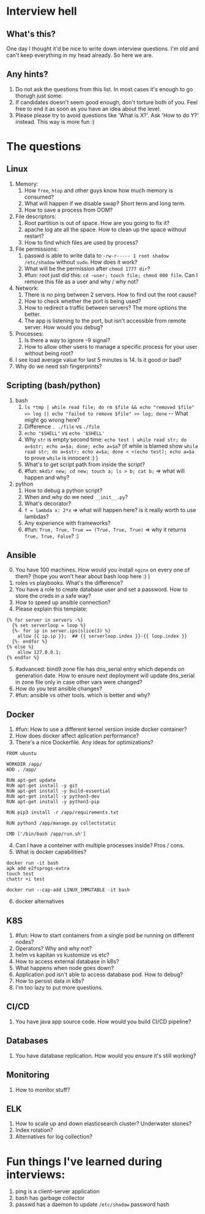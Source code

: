 # Interview hell

## What's this?
One day I thought it'd be nice to write down interview questions. I'm old and can't keep everything in my head already. So here we are.

## Any hints?
1. Do not ask the questions from this list. In most cases it's enough to go thorugh just some.
2. If candidates doesn't seem good enough, don't torture both of you. Feel free to end it as soon as you have an idea about the level.
3. Please please try to avoid questions like 'What is X?'. Ask 'How to do Y?' instead. This way is more fun :)

# The questions

## Linux
1. Memory:
    1. How `free`, `htop` and other guys know how much memory is consumed?
    2. What will happen if we disable swap? Short term and long term.
    3. How to save a process from OOM?
2. File descriptors:
    1. Root partition is out of space. How are you going to fix it? 
    2. apache log ate all the space. How to clean up the space without restart?
    3. How to find which files are used by process?
3. File permissions:
    1. passwd is able to write data to `-rw-r----- 1 root shadow /etc/shadow` without `sudo`. How does it work?
    2. What will be the permission after `chmod 1777 dir`?
    3. #fun: root just did this: `cd ~user; touch file; chmod 000 file`. Can I remove this file as a user and why / why not?
4. Network: 
    1. There is no ping between 2 servers. How to find out the root cause?
    2. How to check whether the port is being used?
    3. How to redirect a traffic between servers? The more options the better.
    4. The app is listening to the port, but isn't accessible from remote server. How would you debug?
5. Processes:
    1. Is there a way to ignore -9 signal?
    2. How to allow other users to manage a specific process for your user without being root?
6. I see load average value for last 5 minutes is 14. Is it good or bad?
7. Why do we need ssh fingerprints?

## Scripting (bash/python)
1. bash
    1. `ls *tmp | while read file; do rm $file && echo "removed $file" >> log || echo "failed to remove $file" >> log; done` -- What might go wrong here?
    2. Difference `. ./file` vs `./file` 
    3. `echo "$SHELL"` vs `echo '$SHELL'`
    4. Why `str` is empty second time: `echo test | while read str; do a=$str; echo a=$a; done; echo a=$a`? (if while is blamed show `while read str; do a=$str; echo a=$a; done < <(echo test); echo a=$a` to prove `while` is innocent :) )
    5. What's to get script path from inside the script?
    6. #fun: `mkdir new; cd new; touch a; ls > b; cat b;` => what will happen and why?
2. python
    1. How to debug a python script?
    2. When and why do we need `__init__.py`?
    3. What's decorator?
    4. `f = lambda x: 2*x` => what will happen here? is it really worth to use lambdas?
    5. Any experience with frameworks?
    6. #fun: `True, True, True == (True, True, True)` => why it returns `True, True, False`? :)

## Ansible
0. You have 100 machines. How would you install `nginx` on every one of them? (hope you won't hear about bash loop here :) )
1. roles vs playbooks. What's the difference?
2. You have a role to create database user and set a password. How to store the creds in a safe way?
3. How to speed up ansible connection?
4. Please explain this template:
```
{% for server in servers -%}
  {% set serverloop = loop %}
  {%- for ip in server.ips|slice(3) %}
    allow {{ ip.ip }};  ## {{ serverloop.index }}-{{ loop.index }}
  {%- endfor %}
{% else %}
    allow 127.0.0.1;
{% endfor %}
```
5. #advanced: bind9 zone file has dns_serial entry which depends on generation date. How to ensure next deployment will update dns_serial in zone file only in case other vars were changed?
5. How do you test ansible changes?
6. #fun: ansible vs other tools. which is better and why?

## Docker
1. #fun: How to use a different kernel version inside docker container?
2. How does docker affect aplication performance?
3. There's a nice Dockerfile. Any ideas for optimizations?
```
FROM ubuntu

WORKDIR /app/
ADD . /app/

RUN apt-get update 
RUN apt-get install -y git
RUN apt-get install -y build-essential
RUN apt-get install -y python3-dev
RUN apt-get install -y python3-pip

RUN pip3 install -r /app/requirements.txt

RUN python3 /app/manage.py collectstatic

CMD ['/bin/bash /app/run.sh']
```
4. Can I have a conteiner with multiple processes inside? Pros / cons.
5. What is docker capabilities?
```
docker run -it bash
apk add e2fsprogs-extra
touch test
chattr +i test

docker run --cap-add LINUX_IMMUTABLE -it bash
```
6. docker alternatives

## K8S
1. #fun: How to start containers from a single pod be running on different nodes?
2. Operators? Why and why not?
3. helm vs kapitan vs kustomize vs etc?
4. How to access external database in k8s?
5. What happens when node goes down?
6. Application pod isn't able to access database pod. How to debug?
7. How to persist data in k8s?
8. I'm too lazy to put more questions.

## CI/CD
1. You have java app source code. How would you build CI/CD pipeline?

## Databases
1. You have database replication. How would you ensure it's still working?

## Monitoring
1. How to monitor stuff?

## ELK
1. How to scale up and down elasticsearch cluster? Underwater stones?
2. Index rotation?
3. Alternatives for log collection?

# Fun things I've learned during interviews:
1. ping is a client-server application
2. bash has garbage collector
3. passwd has a daemon to update `/etc/shadow` password hash
